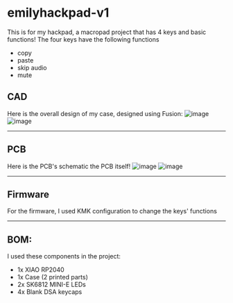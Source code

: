 # emilyhackpad-v1
This is for my hackpad, a macropad project that has 4 keys and basic functions!
The four keys have the following functions
- copy
- paste
- skip audio
- mute

## CAD
Here is the overall design of my case, designed using Fusion:
![image](https://github.com/user-attachments/assets/ce80b9a2-62e5-46b0-8804-e6e5d30712e0)
![image](https://github.com/user-attachments/assets/388d37c5-9c51-49d4-b2c0-1224ba14531a)

----
## PCB
Here is the PCB's schematic the PCB itself!
![image](https://github.com/user-attachments/assets/8afdff6e-fdfc-4e60-a32e-6eb3b22236a1)
![image](https://github.com/user-attachments/assets/f56a79d5-ba39-4c95-bc94-f0cfdd8fabb3)


----

## Firmware
For the firmware, I used KMK configuration to change the keys' functions

----
## BOM:

I used these components in the project:
- 1x XIAO RP2040
- 1x Case (2 printed parts)
- 2x SK6812 MINI-E LEDs 
- 4x Blank DSA keycaps




